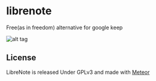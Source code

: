 # librenote
Free(as in freedom) alternative for google keep

![alt tag](https://raw.githubusercontent.com/rajanand02/librenote/master/public/images/LibreNote.png)

## License

LibreNote is released Under GPLv3 and made with [Meteor](www.meteor.com)
